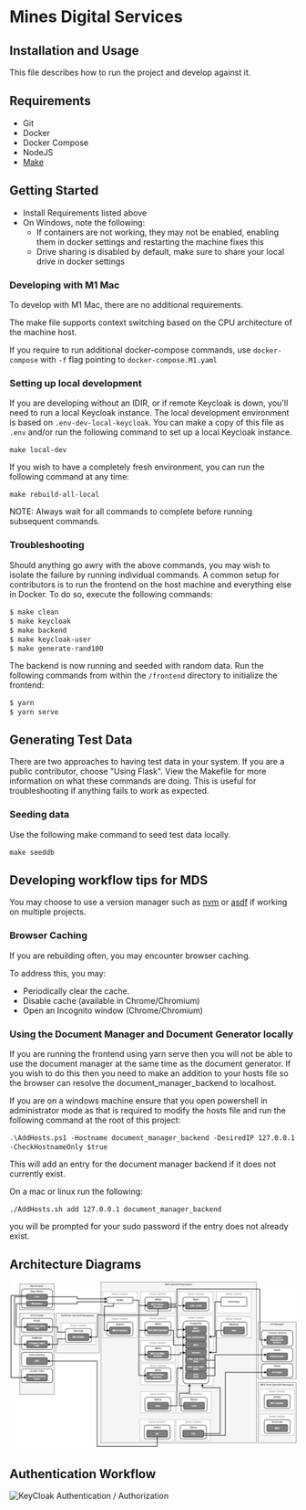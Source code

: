 # Mines Digital Services

## Installation and Usage

This file describes how to run the project and develop against it.

## Requirements

- Git
- Docker
- Docker Compose
- NodeJS
- [Make](https://www.gnu.org/software/make/manual/make.html)

## Getting Started

- Install Requirements listed above
- On Windows, note the following:
  - If containers are not working, they may not be enabled, enabling them in docker settings and restarting the machine fixes this
  - Drive sharing is disabled by default, make sure to share your local drive in docker settings


### Developing with M1 Mac

To develop with M1 Mac, there are no additional requirements. 

The make file supports context switching based on the CPU architecture of the machine host. 

If you require to run additional docker-compose commands, use `docker-compose` with `-f` flag pointing to `docker-compose.M1.yaml`

### Setting up local development

If you are developing without an IDIR, or if remote Keycloak is down, you'll
need to run a local Keycloak instance. The local development environment is
based on `.env-dev-local-keycloak`. You can make a copy of this file as `.env`
and/or run the following command to set up a local Keycloak instance.

```
make local-dev
```

If you wish to have a completely fresh environment, you can run the following
command at any time:

```
make rebuild-all-local
```

NOTE: Always wait for all commands to complete before running subsequent
commands.

### Troubleshooting

Should anything go awry with the above commands, you may wish to isolate the
failure by running individual commands. A common setup for contributors is to
run the frontend on the host machine and everything else in Docker. To do so,
execute the following commands:

```
$ make clean
$ make keycloak
$ make backend
$ make keycloak-user
$ make generate-rand100
```

The backend is now running and seeded with random data. Run the following
commands from within the `/frontend` directory to initialize the frontend:

```
$ yarn
$ yarn serve
```

## Generating Test Data

There are two approaches to having test data in your system. If you are a
public contributor, choose "Using Flask". View the Makefile for more
information on what these commands are doing. This is useful for
troubleshooting if anything fails to work as expected.
### Seeding data 

Use the following make command to seed test data locally.
```
make seeddb
```

## Developing workflow tips for MDS

You may choose to use a version manager such as [nvm](https://github.com/nvm-sh/nvm) or [asdf](https://asdf-vm.com/) if working on multiple projects.

### Browser Caching

If you are rebuilding often, you may encounter browser caching.

To address this, you may:

- Periodically clear the cache.
- Disable cache (available in Chrome/Chromium)
- Open an Incognito window (Chrome/Chromium)

### Using the Document Manager and Document Generator locally

If you are running the frontend using yarn serve then you will not be able to use the document manager at the same time as the document generator. If you wish to do this then you need to make an addition to your hosts file so the browser can resolve the document_manager_backend to localhost.

If you are on a windows machine ensure that you open powershell in administrator mode as that is required to modify the hosts file and run the following command at the root of this project:

```
.\AddHosts.ps1 -Hostname document_manager_backend -DesiredIP 127.0.0.1 -CheckHostnameOnly $true
```

This will add an entry for the document manager backend if it does not currently exist.

On a mac or linux run the following:

```
./AddHosts.sh add 127.0.0.1 document_manager_backend
```

you will be prompted for your sudo password if the entry does not already exist.

## Architecture Diagrams

![High Level Architecture](./docs/MDS_Arch.png)

## Authentication Workflow

![KeyCloak Authentication / Authorization](https://user-images.githubusercontent.com/25966613/52016147-a302a800-2498-11e9-87ce-e59bd0464656.png)
